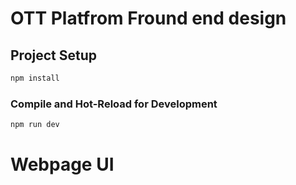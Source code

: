 # OTT Platfrom Fround end design
## Project Setup

```sh
npm install
```

### Compile and Hot-Reload for Development

```sh
npm run dev
```
# Webpage UI

<img hre="https://raw.githubusercontent.com/ShravaniMitkar/Vue-OTT-Platform/master/Project Information/img_1.png"/>
<img hre="https://raw.githubusercontent.com/ShravaniMitkar/Vue-OTT-Platform/master/Project Information/img_2.png"/>

